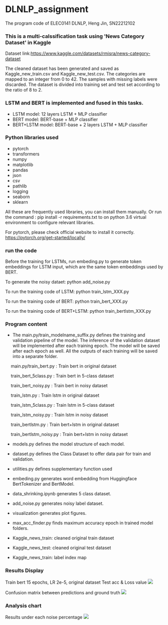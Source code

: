 # DLNLP_assignment
The program code of ELEC0141 DLNLP, Heng Jin, SN22212102

### This is a multi-calssification task using 'News Category Dataset' in Kaggle
Dataset link:<https://www.kaggle.com/datasets/rmisra/news-category-dataset>

The cleaned dataset has been generated and saved as Kaggle_new_train.csv and Kaggle_new_test.csv. 
The categories are mapped to an integer from 0 to 42.
The samples with missing labels were discarded. The dataset
is divided into training set and test set according to the ratio
of 8 to 2.

### LSTM and BERT is implemented and fused in this tasks.  
- LSTM model: 12 layers LSTM + MLP classifier
- BERT model: BERT-base + MLP classifier
- BERT+LSTM model: BERT-base + 2 layers LSTM + MLP classifier


### Python libraries used
- pytorch
- transformers
- numpy
- matplotlib
- pandas
- json
- csv
- pathlib
- logging
- seaborn
- sklearn

All these are frequently used libraries, you can install them manually.
Or run the command : pip install -r requirements.txt to on python 3.6 
virtual environment to configure relevant libraries.

For pytorch, please check official website to install it correctly.
<https://pytorch.org/get-started/locally/>

### run the code

Before the training for LSTMs, run embeding.py to generate token embeddings for LSTM input, which are the same token embeddings used by BERT.

To generate the noisy dataet: python add_noise.py

To run the training code of LSTM: python train_lstm_XXX.py

To run the training code of BERT: python train_bert_XXX.py

To run the training code of BERT+LSTM: python train_bertlstm_XXX.py




### Program content
- The main.py/train_modelname_suffix.py defines the training and validation pipeline of the model. 
The inference of the validation dataset will be implemented after each 
training epoch. The model will be saved after each epoch as well. 
All the outputs of each training will be saved into a separate folder.

&emsp; main.py/train_bert.py : Train bert in original dataset

&emsp; train_bert_5class.py : Train bert in 5-class dataset

&emsp; train_bert_noisy.py : Train bert in noisy dataset

&emsp; train_lstm.py : Train lstm in original dataset

&emsp; train_lstm_5class.py : Train lstm in 5-class dataset

&emsp; train_lstm_noisy.py : Train lstm in noisy dataset

&emsp; train_bertlstm.py : Train bert+lstm in original dataset

&emsp; train_bertlstm_noisy.py : Train bert+lstm in noisy dataset

- models.py defines the model structure of each model.

- dataset.py defines the Class Dataset to offer data pair for train and validation.

- utilities.py defines supplementary function used

- embeding.py generates word embedding from Huggingface BertTokenizer and BertModel.

- data_shrinking.ipynb generates 5 class dataset.

- add_noise.py generates noisy label dataset.

- visualization generates plot figures.

- max_acc_finder.py finds maximum accuracy epoch in trained model folders. 

- Kaggle_news_train: cleaned original train dataset

- Kaggle_news_test: cleaned original test dataset

- Kaggle_news_train: label index map

### Results Display
Train bert 15 epochs, LR 2e-5, original dataset
Test acc & Loss value
<img src="https://github.com/Heng-Jin/DLNLP_assignment_23/blob/main/figure_save_place/BERT_train_epoch15_lr2e-05_05_06_02_03_acc_loss.png">

Confusion matrix between predictions and ground truth
<img src="https://github.com/Heng-Jin/DLNLP_assignment_23/blob/main/figure_save_place/bert_confusion.png">

### Analysis chart
Results under each noise percentage
<img src="https://github.com/Heng-Jin/DLNLP_assignment_23/blob/main/line_chart_2.png">